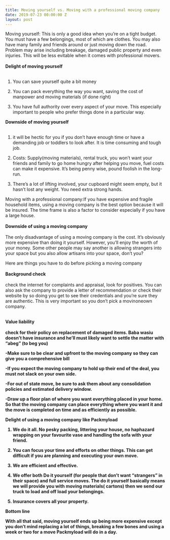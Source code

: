 ```yaml
---
title: Moving yourself vs. Moving with a professional moving company
date: 2019-07-23 00:00:00 Z
layout: post
---
```


Moving yourself: This is only a good idea when you’re on a tight budget. You must have a few belongings, most of which are clothes. You may also have many family and friends around or just moving down the road. Problem may arise including breakage, damaged public property and even injuries. This will be less evitable when it comes with professional movers.
<br/><br/>
<strong>Delight of moving yourself</strong>
<br/><br/>
1. You can save yourself quite a bit money

2. You can pack everything the way you want, saving the cost of manpower and moving materials (if done right)

3. You have full authority over every aspect of your move. This especially important to people who prefer things done in a particular way.

<strong>Downside of moving yourself</strong>
<br/><br/>
1. it will be hectic for you if you don’t have enough time or have a demanding job or toddlers to look after. It is time consuming and tough job.

2. Costs: Supply(moving materials), rental truck, you won’t want your friends and family to go home hungry after helping you move, fuel costs can make it expensive. It’s being penny wise, pound foolish in the long-run.

3. There’s a lot of lifting involved, your cupboard might seem empty, but it hasn’t lost any weight. You need extra strong hands.

Moving with a professional company:If you have expensive and fragile household items, using a moving company is the best option because it will be insured. The time frame is also a factor to consider especially if you have a large house.
<br/><br/>
<strong>Downside of using a moving company</strong>
<br/><br/>
The only disadvantage of using a moving company is the cost. It’s obviously more expensive than doing it yourself. However, you’ll enjoy the worth of your money. Some other people may say another is allowing strangers into your space but you also allow artisans into your space, don’t you?

Here are things you have to do before picking a moving company
<br/><br/>
<strong> Background check </strong>
<br/><br/>
check the internet for complaints and appraisal, look for positives. You can also ask the company to provide a letter of recommendation or check their website by so doing you get to see their credentials and you’re sure they are authentic. This is very important so you don’t pick a movinoneown company.
<br/><br/>

<strong>Value liability<strong>
  <br/><br/>
  check for their policy on replacement of damaged items. Baba wasiu doesn’t have insurance and he’ll must likely want to settle the matter with “abeg” (to beg you)

-Make sure to be clear and upfront to the moving company so they can give you a comprehensive bill

-If you expect the moving company to hold up their end of the deal, you must not slack on your own side.

-For out of state move, be sure to ask them about any consolidation policies and estimated delivery window.

-Draw up a floor plan of where you want everything placed in your home. So that the moving company can place everything where you want it and the move is completed on time and as efficiently as possible.

Delight of using a moving company like Packmyload

1. We do it all. No pesky packing, littering your house, no haphazard wrapping on your favourite vase and handling the sofa with your friend.

2. You can focus your time and efforts on other things. This can get difficult if you are planning and executing your own move.

3. We are efficient and effective.

4. We offer both Do it yourself (for people that don’t want “strangers” in their space) and full service moves. The do it yourself basically means we will provide you with moving materials( cartons) then we send our truck to load and off load your belongings.

5. Insurance covers all your property.

Bottom line

With all that said, moving yourself ends up being more expensive except you don’t mind replacing a lot of things, breaking a few bones  and using a week or two for a move Packmyload will do in a day.
